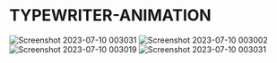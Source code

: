# TYPEWRITER-ANIMATION
![Screenshot 2023-07-10 003031](https://github.com/Narayan-Thakare/TYPEWRITER-ANIMATION/assets/113063658/63124714-3b6b-4dd2-87bc-bc9de4cec17e)
![Screenshot 2023-07-10 003002](https://github.com/Narayan-Thakare/TYPEWRITER-ANIMATION/assets/113063658/bf0cef11-d4ec-4728-a56d-f9d1589a8bfe)
![Screenshot 2023-07-10 003019](https://github.com/Narayan-Thakare/TYPEWRITER-ANIMATION/assets/113063658/4285675e-9389-4638-8df8-47c7190705d2)
![Screenshot 2023-07-10 003031](https://github.com/Narayan-Thakare/TYPEWRITER-ANIMATION/assets/113063658/0ac8b0cb-3c09-48e1-ac99-fa7c934dd64b)
